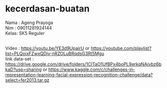 # kecerdasan-buatan

Nama : Ageng Prayoga
<br>Nim  : 09011281924144
<br>Kelas: SK5 Reguler

<br>Video : https://youtu.be/YE3d9UpairU or https://youtube.com/playlist?list=PLQoixFZwxQDiv-nRZOLuBRqdsG3Rt5Mgu
<br>link data-set : https://drive.google.com/drive/folders/1CITaO1UfBPx4boPL9erkqNAivbz6bkaD?usp=sharing or https://www.kaggle.com/c/challenges-in-representation-learning-facial-expression-recognition-challenge/data?select=fer2013.tar.gz
